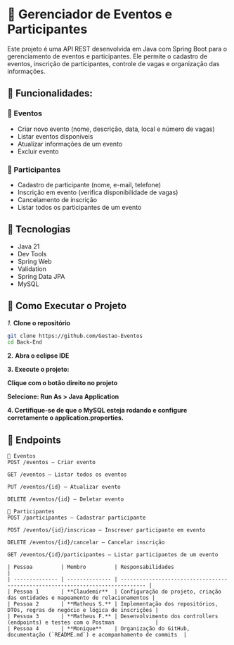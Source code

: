 # 🎉 Gerenciador de Eventos e Participantes

Este projeto é uma API REST desenvolvida em Java com Spring Boot para o gerenciamento de eventos e participantes. Ele permite o cadastro de eventos, inscrição de participantes, controle de vagas e organização das informações.


## 📌 Funcionalidades:

### 🔹 Eventos
- Criar novo evento (nome, descrição, data, local e número de vagas)
- Listar eventos disponíveis
- Atualizar informações de um evento
- Excluir evento

### 🔹 Participantes
- Cadastro de participante (nome, e-mail, telefone)
- Inscrição em evento (verifica disponibilidade de vagas)
- Cancelamento de inscrição
- Listar todos os participantes de um evento


## 🚀 Tecnologias

- Java 21
- Dev Tools
- Spring Web
- Validation
- Spring Data JPA
- MySQL

## 🔧 Como Executar o Projeto

*1.* **Clone o repositório**
   ```bash
   git clone https://github.com/Gestao-Eventos
   cd Back-End
   ```
**2.** **Abra o eclipse IDE**

**3.** **Execute o projeto:**

**Clique com o botão direito no projeto**

**Selecione: Run As > Java Application**

**4. Certifique-se de que o MySQL esteja rodando e configure corretamente o application.properties.**



## 🔗 Endpoints

```
🔸 Eventos
POST /eventos – Criar evento

GET /eventos – Listar todos os eventos

PUT /eventos/{id} – Atualizar evento

DELETE /eventos/{id} – Deletar evento

🔸 Participantes
POST /participantes – Cadastrar participante

POST /eventos/{id}/inscricao – Inscrever participante em evento

DELETE /eventos/{id}/cancelar – Cancelar inscrição

GET /eventos/{id}/participantes – Listar participantes de um evento

```

```
| Pessoa         | Membro         | Responsabilidades                                                              |
| -------------- | -------------- | ------------------------------------------------------------------------------ |
| Pessoa 1       | **Claudemir**  | Configuração do projeto, criação das entidades e mapeamento de relacionamentos |
| Pessoa 2       | **Matheus S.** | Implementação dos repositórios, DTOs, regras de negócio e lógica de inscrições |
| Pessoa 3       | **Matheus F.** | Desenvolvimento dos controllers (endpoints) e testes com o Postman             |
| Pessoa 4       | **Monique**    | Organização do GitHub, documentação (`README.md`) e acompanhamento de commits  |

```






   

